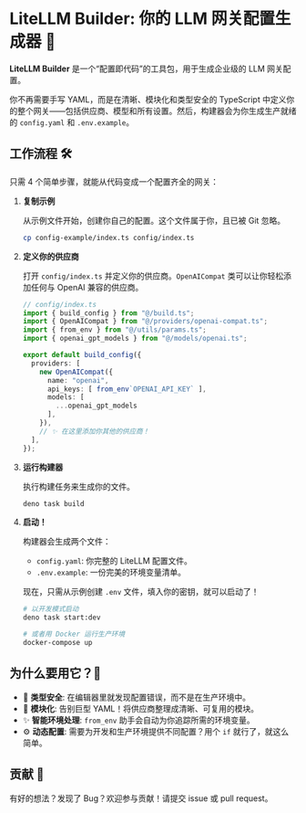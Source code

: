 # LiteLLM Builder: 你的 LLM 网关配置生成器 🚀

**LiteLLM Builder** 是一个“配置即代码”的工具包，用于生成企业级的 LLM 网关配置。

你不再需要手写 YAML，而是在清晰、模块化和类型安全的 TypeScript 中定义你的整个网关——包括供应商、模型和所有设置。然后，构建器会为你生成生产就绪的 `config.yaml` 和 `.env.example`。

## 工作流程 🛠️

只需 4 个简单步骤，就能从代码变成一个配置齐全的网关：

1.  **复制示例**

    从示例文件开始，创建你自己的配置。这个文件属于你，且已被 Git 忽略。

    ```bash
    cp config-example/index.ts config/index.ts
    ```

2.  **定义你的供应商**

    打开 `config/index.ts` 并定义你的供应商。`OpenAICompat` 类可以让你轻松添加任何与 OpenAI 兼容的供应商。

    ```typescript
    // config/index.ts
    import { build_config } from "@/build.ts";
    import { OpenAICompat } from "@/providers/openai-compat.ts";
    import { from_env } from "@/utils/params.ts";
    import { openai_gpt_models } from "@/models/openai.ts";

    export default build_config({
      providers: [
        new OpenAICompat({
          name: "openai",
          api_keys: [ from_env`OPENAI_API_KEY` ],
          models: [
            ...openai_gpt_models
          ],
        }),
        // ✨ 在这里添加你其他的供应商！
      ],
    });
    ```

3.  **运行构建器**

    执行构建任务来生成你的文件。

    ```bash
    deno task build
    ```

4.  **启动！**

    构建器会生成两个文件：
    -   `config.yaml`: 你完整的 LiteLLM 配置文件。
    -   `.env.example`: 一份完美的环境变量清单。

    现在，只需从示例创建 `.env` 文件，填入你的密钥，就可以启动了！

    ```bash
    # 以开发模式启动
    deno task start:dev

    # 或者用 Docker 运行生产环境
    docker-compose up
    ```

## 为什么要用它？🤔

-   🧠 **类型安全**: 在编辑器里就发现配置错误，而不是在生产环境中。
-   🧩 **模块化**: 告别巨型 YAML！将供应商整理成清晰、可复用的模块。
-   ✨ **智能环境处理**: `from_env` 助手会自动为你追踪所需的环境变量。
-   ⚙️ **动态配置**: 需要为开发和生产环境提供不同配置？用个 `if` 就行了，就这么简单。

## 贡献 🤝

有好的想法？发现了 Bug？欢迎参与贡献！请提交 issue 或 pull request。 